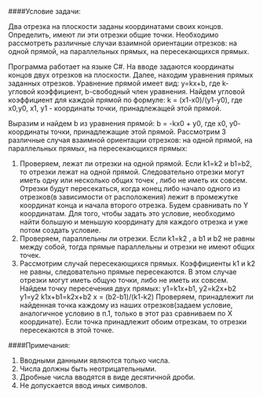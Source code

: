 ####Условие задачи:

Два отрезка на плоскости заданы координатами своих концов. Определить, имеют ли эти отрезки общие точки. Необходимо рассмотреть различные случаи взаимной ориентации отрезков: на одной прямой, на параллельных прямых, на пересекающихся прямых.

Программа работает на языке C#. На вводе задаются координаты концов двух отрезков на плоскости. Далее, находим уравнения прямых заданных отрезков. Уравнение прямой имеет вид: y=kx+b, где k-угловой коэффициент, b-свободный член уравнения.
Найдем угловой коэффициент для каждой прямой по формуле: k = (x1-x0)/(y1-y0), где x0,y0, х1, у1 - координаты точки, принадлежащей этой прямой.

Выразим и найдем b из уравнения прямой: b = -kx0 + y0, где х0, у0- координаты точки, принадлежащие этой прямой.
Рассмотрим 3 различные случая взаимной ориентации отрезков: на одной прямой, на параллельных прямых, на пересекающихся прямых:

1.	Проверяем, лежат ли отрезки на одной прямой. Если k1=k2 и b1=b2, то отрезки лежат на одной прямой. Следовательно отрезки могут иметь одну или несколько общих точек , либо не иметь их совсем. Отрезки будут пересекаться, когда конец либо начало одного из отрезков(в зависимости от расположения) лежит в промежутке координат конца и начала второго отрезка. Будем сравнивать по Y координатам. Для того, чтобы задать это условие, необходимо найти большую и меньшую координату для каждого отрезка и уже потом создать условие.
2.	Проверяем, параллельны ли отрезки. Если k1=k2 , а b1 и b2 не равны между собой, тогда прямые параллельны и отрезки не имеют общих точек.
3.	Рассмотрим случай пересекающихся прямых. Коэффициенты k1 и k2 не равны, следовательно прямые пересекаются. В этом случае отрезки могут иметь общую точки, либо не иметь их совсем. Найдем точку пересечения двух прямых:
y1=k1x+b1, y2=k2x+b2
y1=y2
k1x+b1=k2x+b2
x = (b2-b1)/(k1-k2)
Проверяем, принадлежит ли найденная точка каждому из наших отрезков(задаем условие, аналогичное условию в п.1, только в этот раз сравниваем по X координате). Если точка принадлежит обоим отрезкам, то отрезки пересекаются в этой точке.

####Примечания:

1.	Вводными данными являются только числа.
2.	Числа должны быть неотрицательными.
3.	Дробные числа вводятся в виде десятичной дроби.
4.	Не допускается ввод иных символов.
